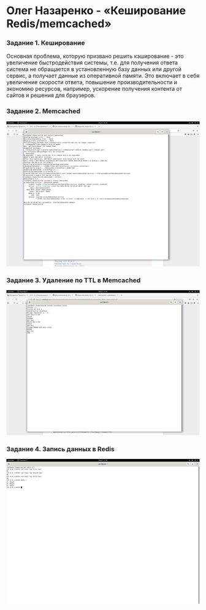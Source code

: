 # Олег Назаренко - «Кеширование Redis/memcached»

### Задание 1. Кеширование 
Основная проблема, которую призвано решить кэширование - это увеличение быстродействия системы, т.е. для получения ответа система не обращается в установленную базу данных или другой сервис, а получает данные из оперативной памяти. Это включает в себя увеличение скорости ответа, повышение производительности и экономию ресурсов, например, ускорение получения контента от сайтов и решения для браузеров.  

### Задание 2. Memcached

![Monitoring](https://github.com/olegnazarenko92/Nazarenko-db/blob/3c1a5c8e9a517dc15d73adb950be9680b941989c/Screenshot%20from%202023-05-09%2010-18-38.png)

### Задание 3. Удаление по TTL в Memcached

![Monitoring](https://github.com/olegnazarenko92/Nazarenko-db/blob/946f84a44b1b3aa75c379ba98f2bb9ed5512058f/Screenshot%20from%202023-05-09%2011-33-01.png)

### Задание 4. Запись данных в Redis

![Monitoring](https://github.com/olegnazarenko92/Nazarenko-db/blob/0aadc8b5cd70024ae1cdc070fd2644942ca7d8ef/Screenshot%20from%202023-05-09%2011-55-34.png)
